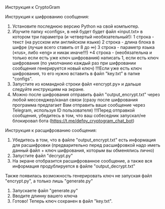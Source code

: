 Инструкция к CryptoGram

Инструкция к шифрованию сообщения:
1. Установите последнюю версию Python на свой компьютер.
2. Изучите папку «configs», в ней будет будет файл «input.txt» в котором три параметра (и четвертый необязательный!):
	1 строка - текст (на русском или английском языке)
	2 строка - длина блока в шифре (лучше всего ставить от 8 до ∞)
	3 строка - параметр языка («rus», либо «eng» и никак иначе!!!)
	*4 строка - (необязательна и только если есть уже ключ шифрования) написать 1, если есть ключ шифрования (по умолчанию каждый раз при шифровании сообщения генерируется новый ключ)
		!!!Если уже есть ключ шифрования, то его нужно вставить в файл "key.txt" в папке "configs".
3. Запустите из командной строки файл «encrypt.py» и дальше следуйте инструкциям на экране.
4. Можно после шифрования отправить файл "output_encrypt.txt" через любой мессенджер/канал связи (сразу после шифрования программа предлагает Вам отправить ваше сообщение через Telegram, используя ID пользователя)
	!!!Перед отправкой сообщения, убедитесь в том, что ваш собеседник запускал/не блокировал бота (https://t.me/defqy_cryptogram_chat_bot)

Инструкция к расщифрованию сообщения:
1. Убедитесь в том, что в файле "output_encrypt.txt" есть информация для расшифровки (предварительно перед расшифровкой надо иметь данный файл + ключ шифрования, которым вы обменялись лично)
2. Запустите файл "decrypt.py"
3. На экране отобразится расшифрованное сообщение, а также вся информация продублируется в файле "output_decrypt.txt"

Также появилась возможность генерировать ключ не запуская файл "encrypt.py", а только лишь "generate.py"
1. Запускаете файл "generate.py"
2. Вводите длинну вашего ключа
3. Готово! Теперь ключ сохранен в файл "key.txt".
